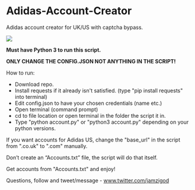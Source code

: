 # Adidas-Account-Creator
Adidas account creator for UK/US with captcha bypass.

![](https://pbs.twimg.com/media/DOOzhAQWkAASt2W.jpg:large)

**Must have Python 3 to run this script.**

**ONLY CHANGE THE CONFIG.JSON NOT ANYTHING IN THE SCRIPT!**

How to run:

- Download repo.
- Install requests if it already isn't satisfied. (type "pip install requests" into terminal)
- Edit config.json to have your chosen credentials (name etc.) 
- Open terminal (command prompt)
- cd to file location or open terminal in the folder the script it in.
- Type "python account.py" or "python3 account.py" depending on your python versions.

If you want accounts for Adidas US, change the "base_url" in the script from ".co.uk" to ".com" manually.

Don’t create an “Accounts.txt” file, the script will do that itself.

Get accounts from "Accounts.txt" and enjoy!

Questions, follow and tweet/message - www.twitter.com/jamzigod
